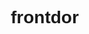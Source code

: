 # frontdor
<!DOCTYPE html>
<html lang="en">

<head>
    <meta charset="UTF-8">
    <meta name="viewport" content="width=device-width, initial-scale=1.0">
    <title>Login</title>
    <style>
        *{
    margin: 0;
    padding: 0;
    box-sizing: border-box;
    font-family: Poppins, Helvetica, sans-serif;
}

body{
    background-color: #ffffff;
}

.container {
    display: flex;
    height: 700px;
    width: 1000px;
    box-shadow: 0 0 20px rgba(14, 17, 183, 0.4);
    margin: auto;
    margin-top: 50px;
}


.info {
    background-position: center center;
    background-repeat: no-repeat;
    background-size: cover;
    text-align: center;
    padding: 150px 50px;
    width: 50%;

}

.txt-1 {
    color: #ffffff43;
    text-transform: capitalize;
    font-size: 20px;
    margin-bottom: 25px;

}

.info h2 {
    color: #0632ad;
    text-transform: uppercase;
    font-size: 50px;
    margin-bottom: 25px;

}

.info hr {
    width: 55px;
    border: 4px solid #18b025;
    margin-left: 170px;
    margin-bottom: 25px;
}
.txt-2 {
    color: #fff;
    font-size: 18px;
}

.form {
    padding: 150px 100px;
    width: 50%;
    text-align: center;
    background-color: #e8f3fc;

}

.form h2 {
    color: #0632ad;
    font-size: 30px;
    margin-bottom: 25px;

}

.form p {
    font-size: 16px;
    color: #18b025;
    margin-bottom: 25px;

}

.inputs {
    display: flex;
    flex-direction: column;

}

.box {
    outline: none;
    border-color: #18b025;
    border-width: 0px 0px 0px 5px;
    border-style: solid;
    padding: 15px 35px;
    margin-bottom: 20px;
    background-color: #d1d1d1;
}

.inputs a {
    color: #0632ad;
    text-decoration: none;
    font-size: 15px;
    margin-bottom: 35px;

}

.submit {
    background-color: #0632ad;
    padding: 10px;
    border: 0;
    color: #fff;
    font-size: 18px;
    text-transform: uppercase;
    border-radius: 15px;
}

.imagenes {
    background-image: url(imagenes/Logo.png);
   height: 250px;
   background-repeat: no-repeat;
}

.container {
    display: flex;
    height: 700px;
    width: 1000px;
    box-shadow: 0 0 20px rgba(14, 17, 183, 0.4);
    margin: auto;
    margin-top: 50px;
}

.registrarse {
    background-position: center;
    background-repeat: no-repeat;
    background-size: cover;
    text-align: center;
    padding: 150px 150px;
    width: 50%;
}
    </style>
    <script>
        function iniciarSesion(event) {
            event.preventDefault(); 
            alert("Iniciando sesión...");
            window.location.href = "inicio_pr.php"; 
        }

        function registrarse(event) {
            event.preventDefault(); 
            alert("Redirigiendo a la página de registro...");
            window.location.href = "registro.php"; 
        }
    </script>
</head>

<body>

    <div class="container">
        <div class="info">
            <img src="imagenes/Logo.png" alt="Logo de la empresa" class="logo">
            <h2>Bienvenido</h2>
            <hr>

            <p class="text-2">
                La calidad de nuestro trabajo en el mantenimiento de vehículos impacta directamente en la seguridad de
                quienes los utilizan. No podemos permitirnos errores.
            </p>
        </div>

        <form class="form" action="login.php" method="POST">
            <h2>Inicio de sesión</h2>
            <br>
            <div class="inputs">
                <input type="text" name="cedula" class="box" placeholder="Cédula" required>
                <input type="password" name="password" class="box" placeholder="Contraseña" required>
                <a href="recuperar_contra.php">¿Olvidaste tu contraseña?</a>

                <input type="submit" value="INICIAR SESIÓN" style="background-color: #0632ad; color: #fff; height: 30px; border-radius: 30px;">

                <br>

                <input type="button" value="REGISTRARSE" style="background-color: #0632ad; color: #fff; height: 30px; border-radius: 30px;" onclick="registrarse(event)">
            </div>
        </form>

    </div>

</body>

</html>
